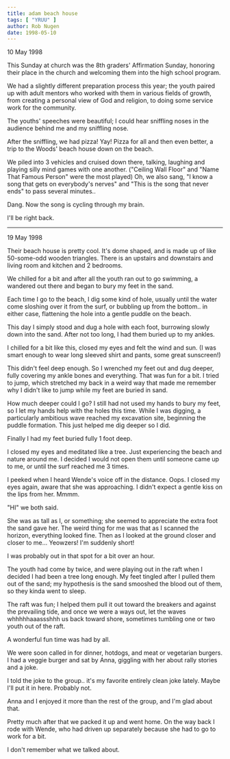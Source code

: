 ```yaml
---
title: adam beach house
tags: [ "YRUU" ]
author: Rob Nugen
date: 1998-05-10
---
```


<p class=date>10 May 1998</p>

<p>This Sunday at church was the 8th graders' Affirmation Sunday, honoring their place in the church and welcoming them into the high school program.   

<p>We had a slightly different preparation process this year; the youth paired up with adult mentors who worked with them in various fields of growth, from creating a personal view of God and religion, to doing some service work for the community.

<p>The youths' speeches were beautiful; I could hear sniffling noses in the audience behind me and my sniffling nose.

<p>After the sniffling, we had pizza!  Yay!  Pizza for all and then even better, a trip to the Woods' beach house down on the beach.  

<p>We piled into 3 vehicles and cruised down there, talking, laughing and playing silly mind games with one another.  ("Ceiling Wall Floor" and "Name That Famous Person" were the most played)  Oh, we also sang, "I know a song that gets on everybody's nerves" and "This is the song that never ends" to pass several minutes..

<p>Dang. Now the song is cycling through my brain.

<p>I'll be right back.

<p><hr>

<p>19 May 1998

<p>Their beach house is pretty cool.  It's dome shaped, and is made up of like 50-some-odd wooden triangles.  There is an upstairs and downstairs and living room and kitchen and 2 bedrooms.  

<p>We chilled for a bit and after all the youth ran out to go swimming, a wandered out there and began to bury my feet in the sand.

<p>Each time I go to the beach, I dig some kind of hole, usually until the water come sloshing over it from the surf, or bubbling up from the bottom.. in either case, flattening the hole into a gentle puddle on the beach.

<p>This day I simply stood and dug a hole with each foot, burrowing slowly down into the sand.  After not too long, I had them buried up to my ankles.

<p>I chilled for a bit like this, closed my eyes and felt the wind and sun. (I was smart enough to wear long sleeved shirt and pants, some great sunscreen!)

<p>This didn't feel deep enough.  So I wrenched my feet out and dug deeper, fully covering my ankle bones and everything.  That was fun for a bit. I tried to jump, which stretched my back in a weird way that made me remember why I didn't like to jump while my feet are buried in sand.

<p>How much deeper could I go?  I still had not used my hands to bury my feet, so I let my hands help with the holes this time. While I was digging, a particularly ambitious wave reached my excavation site, beginning the puddle formation.  This just helped me dig deeper so I did.

<p>Finally I had my feet buried fully 1 foot deep.

<p>I closed my eyes and meditated like a tree. Just experiencing the beach and nature around me. I decided I would not open them until someone came up to me, or until the surf reached me 3 times.

<p>I peeked when I heard Wende's voice off in the distance.  Oops. I closed my eyes again, aware that she was approaching.
I didn't expect a gentle kiss on the lips from her.  Mmmm.

<p>"HI" we both said.

<p>She was as tall as I, or something; she seemed to appreciate the extra foot the sand gave her.  The weird thing for me was that as I scanned the horizon, everything looked fine.  Then as I looked at the ground closer and closer to me...  Yeowzers! I'm suddenly short!

<p>I was probably out in that spot for a bit over an hour.

<p>The youth had come by twice, and were playing out in the raft when I decided I had been a tree long enough. My feet tingled after I pulled them out of the sand; my hypothesis is the sand smooshed the blood out of them, so they kinda went to sleep.

<p>The raft was fun; I helped them pull it out toward the breakers and against the prevailing tide, and once we were a ways out, let the waves whhhhhaaassshhh us back toward shore, sometimes tumbling one or two youth out of the raft.

<p>A wonderful fun time was had by all.

<p>We were soon called in for dinner, hotdogs, and meat or vegetarian burgers. I had a veggie burger and sat by Anna, giggling with her about rally stories and a joke.

<p>I told the joke to the group.. it's my favorite entirely clean joke lately. Maybe I'll put it in here. Probably not.

<p>Anna and I enjoyed it more than the rest of the group, and I'm glad about that.

<p>Pretty much after that we packed it up and went home. On the way back I rode with Wende, who had driven up separately because she had to go to work for a bit.

<p>I don't remember what we talked about.

<p>
